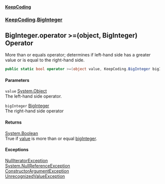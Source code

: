 #### [KeepCoding](index.md 'index')
### [KeepCoding](KeepCoding.md 'KeepCoding').[BigInteger](BigInteger.md 'KeepCoding.BigInteger')
## BigInteger.operator &gt;=(object, BigInteger) Operator
More than or equals operator; determines if left-hand side has a greater value or is equal to the right-hand side.  
```csharp
public static bool operator >=(object value, KeepCoding.BigInteger bigInteger);
```
#### Parameters
<a name='KeepCoding_BigInteger_op_GreaterThanOrEqual(object_KeepCoding_BigInteger)_value'></a>
`value` [System.Object](https://docs.microsoft.com/en-us/dotnet/api/System.Object 'System.Object')  
The left-hand side operator.
  
<a name='KeepCoding_BigInteger_op_GreaterThanOrEqual(object_KeepCoding_BigInteger)_bigInteger'></a>
`bigInteger` [BigInteger](BigInteger.md 'KeepCoding.BigInteger')  
The right-hand side operator
  
#### Returns
[System.Boolean](https://docs.microsoft.com/en-us/dotnet/api/System.Boolean 'System.Boolean')  
True if [value](BigInteger_op_GreaterThanOrEqual_CvzOZEBF0wq0cjlrWw2T6Q.md#KeepCoding_BigInteger_op_GreaterThanOrEqual(object_KeepCoding_BigInteger)_value 'KeepCoding.BigInteger.op_GreaterThanOrEqual(object, KeepCoding.BigInteger).value') is more than or equal [bigInteger](BigInteger_op_GreaterThanOrEqual_CvzOZEBF0wq0cjlrWw2T6Q.md#KeepCoding_BigInteger_op_GreaterThanOrEqual(object_KeepCoding_BigInteger)_bigInteger 'KeepCoding.BigInteger.op_GreaterThanOrEqual(object, KeepCoding.BigInteger).bigInteger').
#### Exceptions
[NullIteratorException](NullIteratorException.md 'KeepCoding.Internal.NullIteratorException')  
[System.NullReferenceException](https://docs.microsoft.com/en-us/dotnet/api/System.NullReferenceException 'System.NullReferenceException')  
[ConstructorArgumentException](ConstructorArgumentException.md 'KeepCoding.Internal.ConstructorArgumentException')  
[UnrecognizedValueException](UnrecognizedValueException.md 'KeepCoding.Internal.UnrecognizedValueException')  
